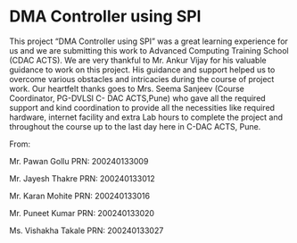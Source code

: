 # DMA Controller using SPI

This project “DMA Controller using SPI” was a great learning experience for us and we are
submitting this work to Advanced Computing Training School (CDAC ACTS). We are very
thankful to Mr. Ankur Vijay for his valuable guidance to work on this project. His guidance and
support helped us to overcome various obstacles and intricacies during the course of project work.
Our heartfelt thanks goes to Mrs. Seema Sanjeev (Course Coordinator, PG-DVLSI C- DAC
ACTS,Pune) who gave all the required support and kind coordination to provide all the
necessities like required hardware, internet facility and extra Lab hours to complete the project
and throughout the course up to the last day here in C-DAC ACTS, Pune.

From:

Mr. Pawan Gollu PRN: 200240133009

Mr. Jayesh Thakre PRN: 200240133012

Mr. Karan Mohite PRN: 200240133016

Mr. Puneet Kumar PRN: 200240133020

Ms. Vishakha Takale PRN: 200240133027
